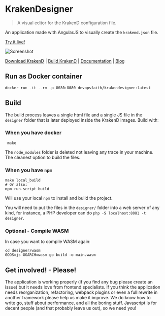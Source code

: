 # KrakenDesigner
> A visual editor for the KrakenD configuration file.

An application made with AngularJS to visually create the `krakend.json` file.

[Try it live!](http://designer.krakend.io)

![Screenshot](https://github.com/devopsfaith/krakendesigner/blob/master/media/screenshot.png?raw=true)

[Download KrakenD](http://www.krakend.io/download/) | [Build KrakenD](https://github.com/devopsfaith/krakend-ce) | [Documentation](http://www.krakend.io/docs/overview/introduction/) | [Blog](http://www.krakend.io/blog)

## Run as Docker container
```
docker run -it --rm -p 8080:8080 devopsfaith/krakendesigner:latest
```

## Build
The build process leaves a single html file and a single JS file in the `designer` folder that is later deployed inside the KrakenD images. Build with:

### When you have docker

     make

The `node_modules` folder is deleted not leaving any trace in your machine. The cleanest option to build the files.

### When you have `npm`

    make local_build
    # Or also:
    npm run-script build

Will use your local `npm` to install and build the project.

You will need to put the files in the `designer/` folder into a web server of any kind, for instance, a PHP developer can do `php -S localhost:8081 -t designer`.

### Optional - Compile WASM
In case you want to compile WASM again:

    cd designer/wasm
    GOOS=js GOARCH=wasm go build -o main.wasm

## Get involved! - Please!
The application is working properly (if you find any bug please create an issue) but it needs love from frontend specialists. If you think the application needs reorganization, refactoring, webpack plugins or even a full rewrite in another framework please help us make it improve. We do know how to write go, stuff about performance, and all the boring stuff. Javascript is for decent people (and that probably leave us out), so we need you!
